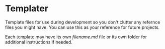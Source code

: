 
# Templater

Template files for use during development so you don't clutter any refernce files you might have. You can use this as your reference for future projects.

Each template may have its own *filename.md* file or its own folder for additional instructions if needed.
